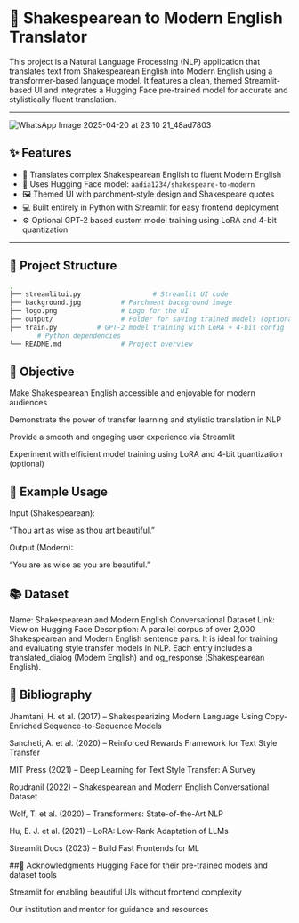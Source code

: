 # 🧠 Shakespearean to Modern English Translator

This project is a Natural Language Processing (NLP) application that translates text from Shakespearean English into Modern English using a transformer-based language model. It features a clean, themed Streamlit-based UI and integrates a Hugging Face pre-trained model for accurate and stylistically fluent translation.

---
![WhatsApp Image 2025-04-20 at 23 10 21_48ad7803](https://github.com/user-attachments/assets/eb8a95e4-9aec-45e5-8489-189e4945342b)


## ✨ Features

- 🔄 Translates complex Shakespearean English to fluent Modern English
- 🤖 Uses Hugging Face model: `aadia1234/shakespeare-to-modern`
- 🖼️ Themed UI with parchment-style design and Shakespeare quotes
- 💻 Built entirely in Python with Streamlit for easy frontend deployment
- ⚙️ Optional GPT-2 based custom model training using LoRA and 4-bit quantization

---

## 📁 Project Structure

```bash
.
├── streamlitui.py                  # Streamlit UI code
├── background.jpg          # Parchment background image
├── logo.png                # Logo for the UI
├── output/                 # Folder for saving trained models (optional)
├── train.py          # GPT-2 model training with LoRA + 4-bit config
       # Python dependencies
└── README.md               # Project overview
```

## 🎯 Objective
Make Shakespearean English accessible and enjoyable for modern audiences

Demonstrate the power of transfer learning and stylistic translation in NLP

Provide a smooth and engaging user experience via Streamlit

Experiment with efficient model training using LoRA and 4-bit quantization (optional)

## 🧪 Example Usage
Input (Shakespearean):

“Thou art as wise as thou art beautiful.”

Output (Modern):

“You are as wise as you are beautiful.”

## 📚 Dataset
Name: Shakespearean and Modern English Conversational Dataset
Link: View on Hugging Face
Description: A parallel corpus of over 2,000 Shakespearean and Modern English sentence pairs. It is ideal for training and evaluating style transfer models in NLP. Each entry includes a translated_dialog (Modern English) and og_response (Shakespearean English).

## 📖 Bibliography
Jhamtani, H. et al. (2017) – Shakespearizing Modern Language Using Copy-Enriched Sequence-to-Sequence Models

Sancheti, A. et al. (2020) – Reinforced Rewards Framework for Text Style Transfer

MIT Press (2021) – Deep Learning for Text Style Transfer: A Survey

Roudranil (2022) – Shakespearean and Modern English Conversational Dataset

Wolf, T. et al. (2020) – Transformers: State-of-the-Art NLP

Hu, E. J. et al. (2021) – LoRA: Low-Rank Adaptation of LLMs

Streamlit Docs (2023) – Build Fast Frontends for ML

##📌 Acknowledgments
Hugging Face for their pre-trained models and dataset tools

Streamlit for enabling beautiful UIs without frontend complexity

Our institution and mentor for guidance and resources

